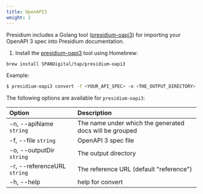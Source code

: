 ```yaml
---
title: OpenAPI3
weight: 2
---
```


Presidium includes a Golang tool ([presidium-oapi3](https://github.com/SPANDigital/presidium-oapi3)) for importing your OpenAPI 3 spec into Presidium documentation.

1. Install the [presidium-oapi3](https://github.com/SPANDigital/presidium-oapi3) tool using Homebrew:

```sh
brew install SPANDigital/tap/presidium-oapi3
```

Example:

```sh
$ presidium-oapi3 convert -f <YOUR_API_SPEC> -o <THE_OUTPUT_DIRECTORY> -r <THE_PRESIDIUM_REFERENCE_URL>
```

The following options are available for `presidium-oapi3`:

| Option                       | Description                                             |
|:-----------------------------|:--------------------------------------------------------|
| -n, \--apiName `string`      | The name under which the generated docs will be grouped |
| -f, \--file `string`         | OpenAPI 3 spec file                                     |
| -o, \--outputDir `string`    | The output directory                                    |
| -r, \--referenceURL `string` | The reference URL (default "reference")                 |
| -h, \--help                  | help for convert                                        |
